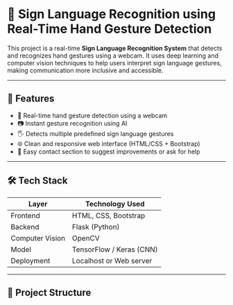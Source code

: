 # 🤟 Sign Language Recognition using Real-Time Hand Gesture Detection

This project is a real-time **Sign Language Recognition System** that detects and recognizes hand gestures using a webcam. It uses deep learning and computer vision techniques to help users interpret sign language gestures, making communication more inclusive and accessible.

---

## 🚀 Features

- 🔴 Real-time hand gesture detection using a webcam
- 📷 Instant gesture recognition using AI
- 🖐️ Detects multiple predefined sign language gestures
- 🌐 Clean and responsive web interface (HTML/CSS + Bootstrap)
- 📩 Easy contact section to suggest improvements or ask for help

---

## 🛠️ Tech Stack

| Layer         | Technology Used            |
|---------------|-----------------------------|
| Frontend      | HTML, CSS, Bootstrap        |
| Backend       | Flask (Python)              |
| Computer Vision | OpenCV                    |
| Model         | TensorFlow / Keras (CNN)    |
| Deployment    | Localhost or Web server     |

---

## 📂 Project Structure

